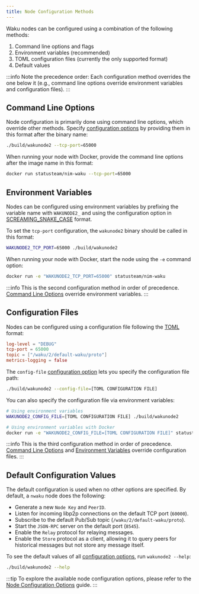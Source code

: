 ```yaml
---
title: Node Configuration Methods
---
```


Waku nodes can be configured using a combination of the following methods:

1. Command line options and flags
2. Environment variables (recommended)
3. TOML configuration files (currently the only supported format)
4. Default values

:::info
Note the precedence order: Each configuration method overrides the one below it (e.g., command line options override environment variables and configuration files).
:::

## Command Line Options

Node configuration is primarily done using command line options, which override other methods. Specify [configuration options](/guides/reference/node-config-options) by providing them in this format after the binary name:

```bash
./build/wakunode2 --tcp-port=65000
```

When running your node with Docker, provide the command line options after the image name in this format:

```bash
docker run statusteam/nim-waku --tcp-port=65000
```

## Environment Variables

Nodes can be configured using environment variables by prefixing the variable name with `WAKUNODE2_` and using the configuration option in [SCREAMING_SNAKE_CASE](https://en.wiktionary.org/wiki/screaming_snake_case) format.

To set the `tcp-port` configuration, the `wakunode2` binary should be called in this format:

```bash
WAKUNODE2_TCP_PORT=65000 ./build/wakunode2
```

When running your node with Docker, start the node using the `-e` command option:

```bash
docker run -e "WAKUNODE2_TCP_PORT=65000" statusteam/nim-waku
```

:::info
This is the second configuration method in order of precedence. [Command Line Options](#command-line-options) override environment variables.
:::

## Configuration Files

Nodes can be configured using a configuration file following the [TOML](https://toml.io/en/) format:

```toml title="TOML Config File" showLineNumbers
log-level = "DEBUG"
tcp-port = 65000
topic = ["/waku/2/default-waku/proto"]
metrics-logging = false
```

The `config-file` [configuration option](/guides/reference/node-config-options) lets you specify the configuration file path:

```bash
./build/wakunode2 --config-file=[TOML CONFIGURATION FILE]
```

You can also specify the configuration file via environment variables:

```bash
# Using environment variables
WAKUNODE2_CONFIG_FILE=[TOML CONFIGURATION FILE] ./build/wakunode2

# Using environment variables with Docker
docker run -e "WAKUNODE2_CONFIG_FILE=[TOML CONFIGURATION FILE]" statusteam/nim-waku
```

:::info
This is the third configuration method in order of precedence. [Command Line Options](#command-line-options) and [Environment Variables](#environment-variables) override configuration files.
:::

## Default Configuration Values

The default configuration is used when no other options are specified. By default, a `nwaku` node does the following:

- Generate a new `Node Key` and `PeerID`.
- Listen for incoming libp2p connections on the default TCP port (`60000`).
- Subscribe to the default Pub/Sub topic (`/waku/2/default-waku/proto`).
- Start the `JSON-RPC` server on the default port (`8545`).
- Enable the `Relay` protocol for relaying messages.
- Enable the `Store` protocol as a client, allowing it to query peers for historical messages but not store any message itself.

To see the default values of all [configuration options](/guides/reference/node-config-options), run `wakunode2 --help`:

```bash
./build/wakunode2 --help
```

:::tip
To explore the available node configuration options, please refer to the [Node Configuration Options](/guides/reference/node-config-options) guide.
:::